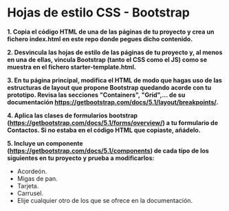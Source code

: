 # Hojas de estilo CSS - Bootstrap

**1. Copia el código HTML de una de las páginas de tu proyecto y crea un fichero index.html en este repo donde pegues dicho contenido.**

**2. Desvincula las hojas de estilo de las páginas de tu proyecto y, al menos en una de ellas, vincula Bootstrap (tanto el CSS como el JS) como se muestra en el fichero starter-template.html.**

**3. En tu página principal, modifica el HTML de modo que hagas uso de las estructuras de layout que propone Bootstrap quedando acorde con tu prototipo. Revisa las secciones "Containers", "Grid",... de su documentación https://getbootstrap.com/docs/5.1/layout/breakpoints/.**

**4. Aplica las clases de formularios bootstrap (https://getbootstrap.com/docs/5.1/forms/overview/) a tu formulario de Contactos. Si no estaba en el código HTML que copiaste, añádelo.**

**5. Incluye un componente (https://getbootstrap.com/docs/5.1/components) de cada tipo de los siguientes en tu proyecto y prueba a modificarlos:**
- Acordeón.
- Migas de pan.
- Tarjeta.
- Carrusel.
- Elije cualquier otro de los que se ofrece en la documentación.

